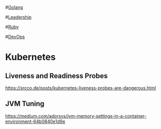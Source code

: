 #[Golang](go/README.md)

#[Leadership](management/README.md)

#[Ruby](ruby/README.md)

#[DevOps](devops/README.md)


# Kubernetes

## Liveness and Readiness Probes

https://srcco.de/posts/kubernetes-liveness-probes-are-dangerous.html

## JVM Tuning

https://medium.com/adorsys/jvm-memory-settings-in-a-container-environment-64b0840e1d9e


